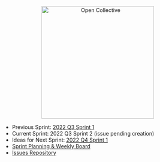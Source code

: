 
<div align="center">
  <a href="https://opencollective.com/" target="_blank" rel="noopener noreferrer">
    <img width="300" src="https://opencollective.com/public/images/opencollectivelogo.svg" alt="Open Collective">
  </a>
</div>

  <ul>
    <li>Previous Sprint: <a href="https://github.com/opencollective/opencollective/issues/5779">2022 Q3 Sprint 1</a></li>
    <li>Current Sprint: 2022 Q3 Sprint 2 (issue pending creation)</li>
    <li>Ideas for Next Sprint: <a href="https://github.com/opencollective/opencollective/discussions/5899">2022 Q4 Sprint 1</a></li>
    <li><a href="https://github.com/orgs/opencollective/projects/5">Sprint Planning & Weekly Board</a></li>
    <li><a href="https://github.com/opencollective/opencollective/issues">Issues Repository</a></li>
  </ul>
